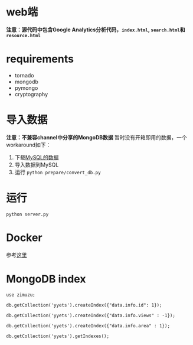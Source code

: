 # web端

**注意：源代码中包含Google Analytics分析代码，`index.html`, `search.html`和`resource.html`**

# requirements

* tornado
* mongodb
* pymongo
* cryptography

# 导入数据

**注意：不兼容channel中分享的MongoDB数据**
暂时没有开箱即用的数据，一个workaround如下：

1. 下载[MySQL的数据](https://t.me/mikuri520/668)
1. 导入数据到MySQL
2. 运行 `python prepare/convert_db.py`

# 运行

`python server.py`

# Docker

参考[这里](https://github.com/BennyThink/WebsiteRunner)

# MongoDB index

```shell
use zimuzu;

db.getCollection('yyets').createIndex({"data.info.id": 1});

db.getCollection('yyets').createIndex({"data.info.views" : -1});

db.getCollection('yyets').createIndex({"data.info.area" : 1});

db.getCollection('yyets').getIndexes();
```
